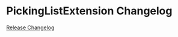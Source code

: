 # PickingListExtension Changelog

[Release Changelog](https://github.com/spryker/picking-list-extension/releases)
